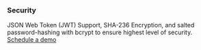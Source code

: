 ### Security

<div class="api400-carousel-text">
JSON Web Token (JWT) Support, SHA-236 Encryption, and salted password-hashing with bcrypt to ensure highest level of security.
</div>

<div markdown="1">
<div class="api400-schedule-button" markdown="1">
<a href="https://tekmonks.com/company/product-inquiries">Schedule a demo</a>
</div>
</div>